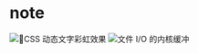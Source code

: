 # note

![🌈CSS 动态文字彩虹效果](https://github.com/raxxarr/note/issues/1)
![文件 I/O 的内核缓冲](https://github.com/raxxarr/note/issues/2)
